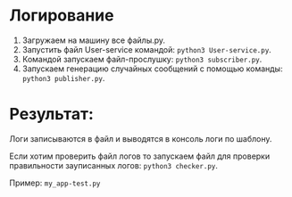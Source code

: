 # Логирование

1. Загружаем на машину все файлы.py.
2. Запустить файл User-service командой: `python3 User-service.py`.
3. Командой запускаем файл-прослушку: `python3 subscriber.py`.
4. Запускаем генерацию случайных сообщений с помощью команды: `python3 publisher.py`.
   
# Результат:
Логи записываются в файл и выводятся в консоль логи по шаблону.

Если хотим проверить файл логов то запускаем файл для проверки правильности зауписанных логов: `python3 checker.py`.

Пример: `my_app-test.py`
